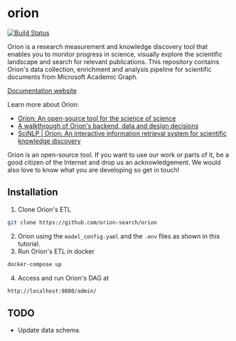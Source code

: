 # orion
[![Build Status](https://travis-ci.org/orion-search/orion.svg?branch=dev)](https://travis-ci.org/kstathou/orion)

Orion is a research measurement and knowledge discovery tool that enables you to monitor progress in science, visually explore the scientific landscape and search for relevant publications. This repository contains Orion's data collection, enrichment and analysis pipeline for scientific documents from Microsoft Academic Graph.  

[Documentation website](https://docs.orion-search.org/)  

Learn more about Orion:
* [Orion: An open-source tool for the science of science](https://medium.com/@kstathou/orion-an-open-source-tool-for-the-science-of-science-4259935f91d4)
* [A walkthrough of Orion's backend, data and design decisions](https://medium.com/@kstathou/a-walkthrough-of-orions-backend-data-and-design-decisions-f60c01b507aa)
* [SciNLP | Orion: An interactive information retrieval system for scientific knowledge discovery](https://youtu.be/m0s5sjlpfAY)

Orion is an open-source tool. If you want to use our work or parts of it, be a good citizen of the Internet and drop us an acknowledgement. We would also love to know what you are developing so get in touch! 

## Installation ##
1. Clone Orion's ETL 

``` bash
git clone https://github.com/orion-search/orion
```

2. Orion using the `model_config.yaml` and the `.env` files as shown in this tutorial. 
3. Run Orion's ETL in docker

``` bash
docker-compose up
```
4. Access and run Orion's DAG at

``` bash
http://localhost:8080/admin/
```

## TODO ##
- Update data schema.
